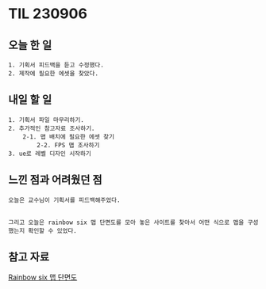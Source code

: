 TIL 230906
======

오늘 한 일
------

	1. 기획서 피드백을 듣고 수정했다.
	2. 제작에 필요한 에셋을 찾았다.
 
내일 할 일
------

	1. 기획서 파일 마무리하기.
 	2. 추가적인 참고자료 조사하기.
		2-1. 맵 배치에 필요한 에셋 찾기
  	        2-2. FPS 맵 조사하기
	3. ue로 레벨 디자인 시작하기

느낀 점과 어려웠던 점
------
```
오늘은 교수님이 기획서를 피드백해주었다.


그리고 오늘은 rainbow six 맵 단면도를 모아 놓은 사이트를 찾아서 어떤 식으로 맵을 구성했는지 확인할 수 있었다.

```

참고 자료
------

[Rainbow six 맵 단면도 ](http://www.r6maps.com/#club/1/secure)


